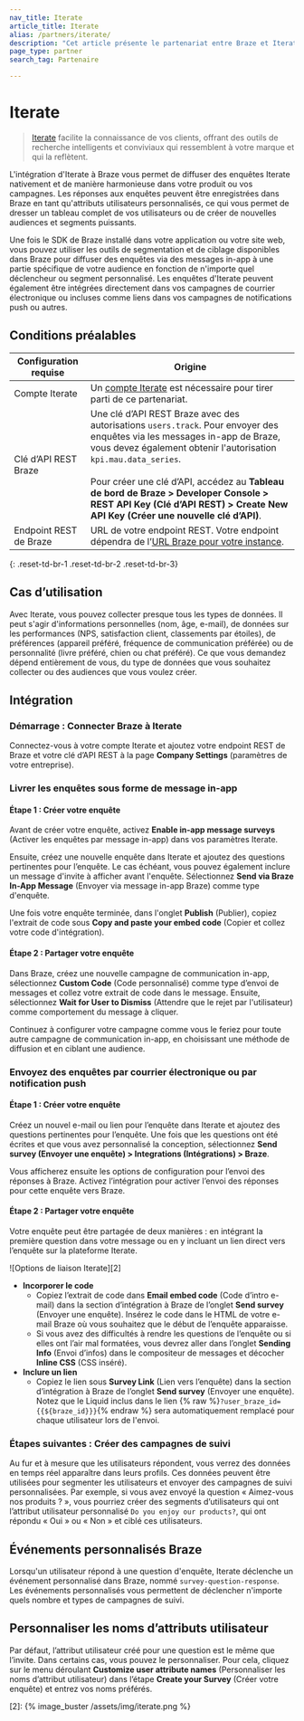 ```yaml
---
nav_title: Iterate
article_title: Iterate
alias: /partners/iterate/
description: "Cet article présente le partenariat entre Braze et Iterate, ce qui vous permet d’enrichir les données client en utilisant des enquêtes pour ajouter des informations supplémentaires."
page_type: partner
search_tag: Partenaire

---
```


# Iterate

> [Iterate](https://iteratehq.com) facilite la connaissance de vos clients, offrant des outils de recherche intelligents et conviviaux qui ressemblent à votre marque et qui la reflètent.

L'intégration d'Iterate à Braze vous permet de diffuser des enquêtes Iterate nativement et de manière harmonieuse dans votre produit ou vos campagnes. Les réponses aux enquêtes peuvent être enregistrées dans Braze en tant qu'attributs utilisateurs personnalisés, ce qui vous permet de dresser un tableau complet de vos utilisateurs ou de créer de nouvelles audiences et segments puissants.

Une fois le SDK de Braze installé dans votre application ou votre site web, vous pouvez utiliser les outils de segmentation et de ciblage disponibles dans Braze pour diffuser des enquêtes via des messages in-app à une partie spécifique de votre audience en fonction de n'importe quel déclencheur ou segment personnalisé. Les enquêtes d'Iterate peuvent également être intégrées directement dans vos campagnes de courrier électronique ou incluses comme liens dans vos campagnes de notifications push ou autres.

## Conditions préalables

| Configuration requise | Origine |
|---|---|
|Compte Iterate | Un [compte Iterate](https://iteratehq.com) est nécessaire pour tirer parti de ce partenariat. |
| Clé d’API REST Braze | Une clé d’API REST Braze avec des autorisations `users.track`. Pour envoyer des enquêtes via les messages in-app de Braze, vous devez également obtenir l'autorisation `kpi.mau.data_series`.<br><br> Pour créer une clé d’API, accédez au **Tableau de bord de Braze > Developer Console > REST API Key (Clé d’API REST) > Create New API Key (Créer une nouvelle clé d’API)**.|
| Endpoint REST de Braze  | URL de votre endpoint REST. Votre endpoint dépendra de l’[URL Braze pour votre instance][6]. |
{: .reset-td-br-1 .reset-td-br-2 .reset-td-br-3}

## Cas d’utilisation

Avec Iterate, vous pouvez collecter presque tous les types de données. Il peut s'agir d'informations personnelles (nom, âge, e-mail), de données sur les performances (NPS, satisfaction client, classements par étoiles), de préférences (appareil préféré, fréquence de communication préférée) ou de personnalité (livre préféré, chien ou chat préféré). Ce que vous demandez dépend entièrement de vous, du type de données que vous souhaitez collecter ou des audiences que vous voulez créer.

## Intégration

### Démarrage : Connecter Braze à Iterate

Connectez-vous à votre compte Iterate et ajoutez votre endpoint REST de Braze et votre clé d’API REST à la page **Company Settings** (paramètres de votre entreprise).

### Livrer les enquêtes sous forme de message in-app

#### Étape 1 : Créer votre enquête

Avant de créer votre enquête, activez **Enable in-app message surveys** (Activer les enquêtes par message in-app) dans vos paramètres Iterate.

Ensuite, créez une nouvelle enquête dans Iterate et ajoutez des questions pertinentes pour l’enquête. Le cas échéant, vous pouvez également inclure un message d'invite à afficher avant l'enquête. Sélectionnez **Send via Braze In-App Message** (Envoyer via message in-app Braze) comme type d'enquête.

Une fois votre enquête terminée, dans l'onglet **Publish** (Publier), copiez l'extrait de code sous **Copy and paste your embed code** (Copier et collez votre code d'intégration).

#### Étape 2 : Partager votre enquête

Dans Braze, créez une nouvelle campagne de communication in-app, sélectionnez **Custom Code** (Code personnalisé) comme type d’envoi de messages et collez votre extrait de code dans le message. Ensuite, sélectionnez **Wait for User to Dismiss** (Attendre que le rejet par l'utilisateur) comme comportement du message à cliquer.

Continuez à configurer votre campagne comme vous le feriez pour toute autre campagne de communication in-app, en choisissant une méthode de diffusion et en ciblant une audience.

### Envoyez des enquêtes par courrier électronique ou par notification push

#### Étape 1 : Créer votre enquête

Créez un nouvel e-mail ou lien pour l’enquête dans Iterate et ajoutez des questions pertinentes pour l’enquête. Une fois que les questions ont été écrites et que vous avez personnalisé la conception, sélectionnez **Send survey (Envoyer une enquête) > Integrations (Intégrations) > Braze**.

Vous afficherez ensuite les options de configuration pour l’envoi des réponses à Braze. Activez l’intégration pour activer l’envoi des réponses pour cette enquête vers Braze. 

#### Étape 2 : Partager votre enquête

Votre enquête peut être partagée de deux manières : en intégrant la première question dans votre message ou en y incluant un lien direct vers l’enquête sur la plateforme Iterate.

![Options de liaison Iterate][2]

- **Incorporer le code**
  - Copiez l’extrait de code dans **Email embed code** (Code d’intro e-mail) dans la section d’intégration à Braze de l’onglet **Send survey** (Envoyer une enquête). Insérez le code dans le HTML de votre e-mail Braze où vous souhaitez que le début de l’enquête apparaisse. 
  - Si vous avez des difficultés à rendre les questions de l’enquête ou si elles ont l’air mal formatées, vous devrez aller dans l’onglet **Sending Info** (Envoi d’infos) dans le compositeur de messages et décocher **Inline CSS** (CSS inséré).
- **Inclure un lien**
  - Copiez le lien sous **Survey Link** (Lien vers l’enquête) dans la section d’intégration à Braze de l’onglet **Send survey** (Envoyer une enquête). Notez que le Liquid inclus dans le lien {% raw %}`?user_braze_id={{${braze_id}}}`{% endraw %} sera automatiquement remplacé pour chaque utilisateur lors de l'envoi.

### Étapes suivantes : Créer des campagnes de suivi

Au fur et à mesure que les utilisateurs répondent, vous verrez des données en temps réel apparaître dans leurs profils. Ces données peuvent être utilisées pour segmenter les utilisateurs et envoyer des campagnes de suivi personnalisées. Par exemple, si vous avez envoyé la question « Aimez-vous nos produits ? », vous pourriez créer des segments d’utilisateurs qui ont l’attribut utilisateur personnalisé `Do you enjoy our products?`, qui ont répondu « Oui » ou « Non » et ciblé ces utilisateurs.

## Événements personnalisés Braze

Lorsqu'un utilisateur répond à une question d'enquête, Iterate déclenche un événement personnalisé dans Braze, nommé `survey-question-response`. Les événements personnalisés vous permettent de déclencher n'importe quels nombre et types de campagnes de suivi.

## Personnaliser les noms d’attributs utilisateur

Par défaut, l’attribut utilisateur créé pour une question est le même que l’invite. 
Dans certains cas, vous pouvez le personnaliser. Pour cela, cliquez sur le menu déroulant **Customize user attribute names** (Personnaliser les noms d’attribut utilisateur) dans l’étape **Create your Survey** (Créer votre enquête) et entrez vos noms préférés.

[6]: {{site.baseurl}}/api/basics?redirected=true#endpoints
[2]: {% image_buster /assets/img/iterate.png %}
